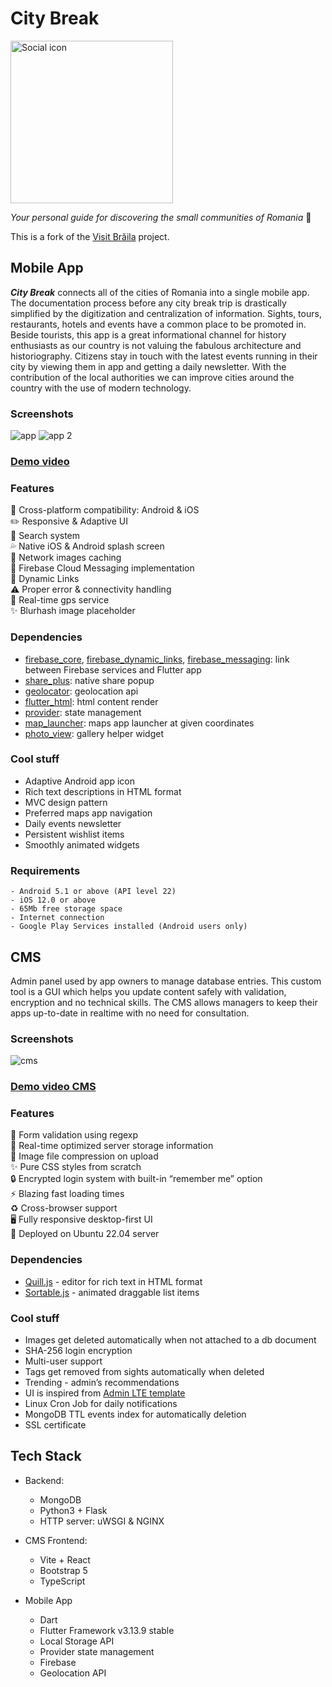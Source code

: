 # City Break

<img alt="Social icon" src="https://github.com/MoryokaV/City-Break/assets/55505135/209140b2-4c62-4b49-8cc2-9da71b7e03b83" width="260" height="260">

*Your personal guide for discovering the small communities of Romania* 📍  

This is a fork of the [Visit Brăila](https://github.com/MoryokaV/Visit-Braila) project.

## Mobile App
***City Break*** connects all of the cities of Romania into a single mobile app. The documentation process before any city break trip is drastically simplified by the digitization and centralization of information. Sights, tours, restaurants, hotels and events have a common place to be promoted in. Beside tourists, this app is a great informational channel for history enthusiasts as our country is not valuing the fabulous architecture and historiography. Citizens stay in touch with the latest events running in their city by viewing them in app and getting a daily newsletter. With the contribution of the local authorities we can improve cities around the country with the use of modern technology. 

### Screenshots
![app](https://github.com/MoryokaV/City-Break/assets/55505135/779801a2-328f-4899-bc07-9cae7f8ab06a)
![app 2](https://github.com/MoryokaV/City-Break/assets/55505135/a8462a09-ef18-429f-becd-c11f96712973)


### [Demo video](https://www.youtube.com/watch?v=Uy1fnQCWw5E)

### Features
📲 Cross-platform compatibility: Android & iOS  
✏️ Responsive & Adaptive UI  
🔎 Search system  
💦 Native iOS & Android splash screen  
🌆 Network images caching  
💬 Firebase Cloud Messaging implementation  
🧲 Dynamic Links  
⚠️ Proper error & connectivity handling  
🧭 Real-time gps service  
✨ Blurhash image placeholder  

### Dependencies
- [firebase_core](https://pub.dev/packages/firebase_core), [firebase_dynamic_links](https://pub.dev/packages/firebase_dynamic_links), [firebase_messaging](https://pub.dev/packages/firebase_messaging): link between Firebase services and Flutter app
- [share_plus](https://pub.dev/packages/share_plus): native share popup
- [geolocator](https://pub.dev/packages/geolocator): geolocation api
- [flutter_html](https://pub.dev/packages/flutter_html): html content render
- [provider](https://pub.dev/packages/provider): state management
- [map_launcher](https://pub.dev/packages/map_launcher): maps app launcher at given coordinates
- [photo_view](https://pub.dev/packages/photo_view): gallery helper widget

### Cool stuff
- Adaptive Android app icon
- Rich text descriptions in HTML format
- MVC design pattern 
- Preferred maps app navigation
- Daily events newsletter
- Persistent wishlist items
- Smoothly animated widgets

### Requirements
```
- Android 5.1 or above (API level 22)
- iOS 12.0 or above
- 65Mb free storage space
- Internet connection
- Google Play Services installed (Android users only)
```

## CMS
Admin panel used by app owners to manage database entries. This custom tool is a GUI which helps you update content safely with validation, encryption and no technical skills. The CMS allows managers to keep their apps up-to-date in realtime with no need for consultation.

### Screenshots
![cms](https://github.com/MoryokaV/City-Break/assets/55505135/96b10b3b-e07a-411d-b6b6-91040f23fd43)

### [Demo video CMS](https://www.youtube.com/watch?v=Y9J9oqT3ep4)

### Features
📝 Form validation using regexp  
💾 Real-time optimized server storage information  
🌆 Image file compression on upload  
✨ Pure CSS styles from scratch  
🔒 Encrypted login system with built-in “remember me” option  
⚡️  Blazing fast loading times  
♻️  Cross-browser support  
🖥 Fully responsive desktop-first UI  
🐧 Deployed on Ubuntu 22.04 server

### Dependencies
- [Quill.js](https://github.com/quilljs/quill) - editor for rich text in HTML format
- [Sortable.js](https://github.com/SortableJS/Sortable) - animated draggable list items

### Cool stuff
- Images get deleted automatically when not attached to a db document
- SHA-256 login encryption
- Multi-user support
- Tags get removed from sights automatically when deleted
- Trending - admin’s recommendations
- UI is inspired from [Admin LTE template](https://adminlte.io/)  
- Linux Cron Job for daily notifications
- MongoDB TTL events index for automatically deletion
- SSL certificate
  
## Tech Stack
- Backend:
  - MongoDB
  - Python3 + Flask
  - HTTP server: uWSGI & NGINX
  
- CMS Frontend:
  - Vite + React
  - Bootstrap 5
  - TypeScript
  
- Mobile App
  - Dart
  - Flutter Framework v3.13.9 stable
  - Local Storage API
  - Provider state management
  - Firebase
  - Geolocation API
